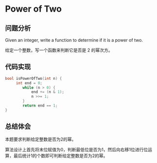 #  Power of Two

## 问题分析
Given an integer, write a function to determine if it is a power of two.

给定一个整数，写一个函数来判断它是否是 2 的幂次方。


## 代码实现
``` C
bool isPowerOfTwo(int n) {
     int end = 0;
        while (n > 0) {
            end += (n & 1);
            n >>= 1;
        }
        return end == 1;
} 
```

## 总结体会

本题要求判断给定整数是否为2的幂。

算法设计上首先将末位赋值为0，判断最低位是否为1，然后向右移1位进行位运算，最后统计1的个数即可判断给定整数是否为2的幂。